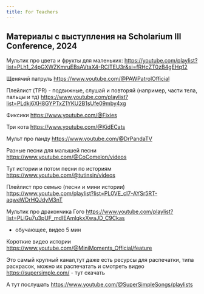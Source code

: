 ```yaml
---
title: For Teachers
---
```


## Материалы с выступления на Scholarium III Conference, 2024

Мультик про цвета и фрукты для маленьких:
https://youtube.com/playlist?list=PLh1_24pGXWZKmruEBsAVtaX4-RClTEU3r&si=fRHcZT0zB4gEHq12

Щенячий патруль
https://www.youtube.com/@PAWPatrolOfficial

Плейлист (TPR) - подвижные, слушай и повторяй (например, части тела, пальцы и тд)
https://www.youtube.com/playlist?list=PLdkj6XH8GYPTxZ1YKU2B1sUfe09mby4xg

Фиксики
https://www.youtube.com/@Fixies

Три кота
https://www.youtube.com/@KidECats

Мульт про панду
https://www.youtube.com/@DrPandaTV

Разные песни для малышей песни
https://www.youtube.com/@CoComelon/videos

Тут истории и потом песни по историям
https://www.youtube.com/@tutinsin/videos

Плейлист про семью (песни и мини истории)
https://www.youtube.com/playlist?list=PL0VE_cI7-AYSr5RT-aqweWDrHQJdyM3nT

Мультик про дракончика Гого
https://www.youtube.com/playlist?list=PLiGu7u3pUF_mdIEAmlqkxXwaJD_C9Ckas
- обучающее, видео 5 мин

Короткие видео истории
https://www.youtube.com/@MiniMoments_Official/feature

Это самый крупный канал,тут даже есть ресурсы для распечатки, типа раскрасок, можно их распечатать и смотреть видео
https://supersimple.com/ - тут скачать

А тут послушать https://www.youtube.com/@SuperSimpleSongs/playlists